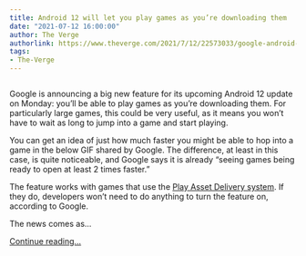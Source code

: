 ```yaml
---
title: Android 12 will let you play games as you’re downloading them
date: "2021-07-12 16:00:00"
author: The Verge
authorlink: https://www.theverge.com/2021/7/12/22573033/google-android-12-games-download-dashboard-developer-summit
tags:
- The-Verge
---
```

<figure>
      <img alt="" src="https://cdn.vox-cdn.com/thumbor/MNaU-sne2wdELQdP-hgPzXMM_2k=/0x0:2050x1367/1310x873/cdn.vox-cdn.com/uploads/chorus_image/image/69571040/VRG_1777_Android_12_002.0.jpg" />
    </figure>

  <p id="wtuR7x">Google is announcing a big new feature for its upcoming Android 12 update on Monday: you’ll be able to play games as you’re downloading them. For particularly large games, this could be very useful, as it means you won’t have to wait as long to jump into a game and start playing. </p>
<p id="ketsu6">You can get an idea of just how much faster you might be able to hop into a game in the below GIF shared by Google. The difference, at least in this case, is quite noticeable, and Google says it is already “seeing games being ready to open at least 2 times faster.” </p>
  <figure class="e-image">
        
  </figure>
<p id="bp7DjE">The feature works with games that use the <a href="https://developer.android.com/guide/playcore/asset-delivery">Play Asset Delivery system</a>. If they do, developers won’t need to do anything to turn the feature on, according to Google.</p>
<p id="v5d5w6">The news comes as...</p>
  <p>
    <a href="https://www.theverge.com/2021/7/12/22573033/google-android-12-games-download-dashboard-developer-summit">Continue reading&hellip;</a>
  </p>